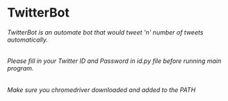 # TwitterBot

###### TwitterBot is an automate bot that would tweet 'n' number of tweets automatically. 

###### Please fill in your Twitter ID and Password in id.py file before running main program.

###### Make sure you chromedriver downloaded and added to the PATH


